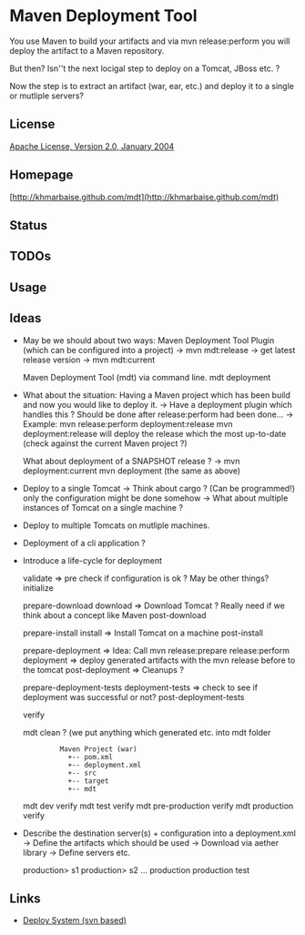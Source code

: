 Maven Deployment Tool
=====================

You use Maven to build your artifacts and via mvn release:perform you will
deploy the artifact to a Maven repository.

But then? Isn''t the next locigal step to deploy on a Tomcat, JBoss etc. ? 


Now the step is to extract an artifact (war, ear, etc.) and
deploy it to a single or mutliple servers?


License
-------
[Apache License, Version 2.0, January 2004](http://www.apache.org/licenses/)

Homepage
--------

[http://khmarbaise.github.com/mdt](http://khmarbaise.github.com/mdt)

Status
------

TODOs
-----

Usage
-----

Ideas
-----
- May be we should about two ways:
  Maven Deployment Tool Plugin (which can be configured into a project)
    -> mvn mdt:release -> get latest release version
    -> mvn mdt:current

  Maven Deployment Tool (mdt) via command line.
  mdt deployment

- What about the situation:
  Having a Maven project which has been build and now you would like to deploy it.
  -> Have a deployment plugin which handles this ?
     Should be done after release:perform had been done...
     -> Example: mvn release:perform deployment:release
         mvn deployment:release will deploy the release which the most up-to-date (check against the current Maven project ?)

  What about deployment of a SNAPSHOT release ? 
  -> mvn deployment:current
     mvn deployment (the same as above)

- Deploy to a single Tomcat
  -> Think about cargo ? (Can be programmed!) only the configuration might be done 
     somehow
  -> What about multiple instances of Tomcat on a single machine ?

- Deploy to multiple Tomcats on mutliple machines.

- Deployment of a cli application ? 

- Introduce a life-cycle for deployment

  validate            => pre check if configuration is ok ? May be other things?
  initialize

  prepare-download
  download            => Download Tomcat ? Really need if we think about a concept like Maven
  post-download

  prepare-install
  install             => Install Tomcat on a machine
  post-install
  
  prepare-deployment  => Idea: Call mvn release:prepare release:perform
  deployment          => deploy generated artifacts with the mvn release before to the tomcat
  post-deployment     => Cleanups ?

  prepare-deployment-tests 
  deployment-tests         => check to see if deployment was successful or not?
  post-deployment-tests

  verify


  mdt clean ? (we put anything which generated etc. into mdt folder

               Maven Project (war)
                 +-- pom.xml
                 +-- deployment.xml
                 +-- src
                 +-- target
                 +-- mdt
         

  mdt dev verify
  mdt test verify
  mdt pre-production verify
  mdt production verify





- Describe the destination server(s) + configuration into a deployment.xml
  -> Define the artifacts which should be used
  -> Download via aether library 
  -> Define servers etc.

   <deployments>
     <servers>
       <server>
        <group>production</group>>
        <id>s1</id>
       </server>
       <server>
        <group>production</group>>
        <id>s2</id>
        ...
       </server>
     </servers>
     <deployment>
       <id>production</id>
       <group>production</group>
     </deployment>
     <deployment>
       <id>test</id>
     </deployment>
   </deployments>

Links
-----

- [Deploy System (svn based)](http://api.mutado.com/mobile/svndeploy/)
  
